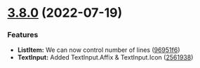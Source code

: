 # [3.8.0](https://github.com/BlueBaseJS/plugin-material-ui/compare/v3.7.6...v3.8.0) (2022-07-19)

### Features

*   **ListItem:** We can now control number of lines ([96951f6](https://github.com/BlueBaseJS/plugin-material-ui/commit/96951f6814404b8c9ea33d9f7e63294b8fe36fff))
*   **TextInput:** Added TextInput.Affix & TextInput.Icon ([2561938](https://github.com/BlueBaseJS/plugin-material-ui/commit/2561938dee6058a1aada23170acc61240a4af6aa))

